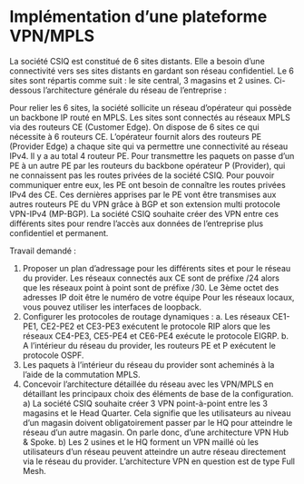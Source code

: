 # Implémentation d’une plateforme VPN/MPLS

La société CSIQ est constitué de 6 sites distants. Elle a besoin d’une connectivité vers ses sites
distants en gardant son réseau confidentiel.
Le 6 sites sont répartis comme suit : le site central, 3 magasins et 2 usines. Ci-dessous
l’architecture générale du réseau de l’entreprise :

Pour relier les 6 sites, la société sollicite un réseau d’opérateur qui possède un backbone IP
routé en MPLS.
Les sites sont connectés au réseaux MPLS via des routeurs CE (Customer Edge). On dispose
de 6 sites ce qui nécessite à 6 routeurs CE.
L’opérateur fournit alors des routeurs PE (Provider Edge) a chaque site qui va permettre une
connectivité au réseau IPv4. Il y a au total 4 routeur PE. Pour transmettre les paquets on passe
d’un PE à un autre PE par les routeurs du backbone opérateur P (Provider), qui ne connaissent
pas les routes privées de la société CSIQ.
Pour pouvoir communiquer entre eux, les PE ont besoin de connaître les routes privées IPv4
des CE. Ces dernières apprises par le PE vont être transmises aux autres routeurs PE du VPN
grâce à BGP et son extension multi protocole VPN-IPv4 (MP-BGP).
La société CSIQ souhaite créer des VPN entre ces différents sites pour rendre l’accès aux
données de l’entreprise plus confidentiel et permanent.

Travail demandé :
1. Proposer un plan d’adressage pour les différents sites et pour le réseau du provider. Les
réseaux connectés aux CE sont de préfixe /24 alors que les réseaux point à point sont de
préfixe /30.
Le 3ème octet des adresses IP doit être le numéro de votre équipe
Pour les réseaux locaux, vous pouvez utiliser les interfaces de loopback.
2. Configurer les protocoles de routage dynamiques :
a. Les réseaux CE1-PE1, CE2-PE2 et CE3-PE3 exécutent le protocole RIP alors que les
réseaux CE4-PE3, CE5-PE4 et CE6-PE4 exécute le protocole EIGRP.
b. A l’intérieur du réseau du provider, les routeurs PE et P exécutent le protocole OSPF.
3. Les paquets à l’intérieur du réseau du provider sont acheminés à la l’aide de la commutation
MPLS.
4. Concevoir l’architecture détaillée du réseau avec les VPN/MPLS en détaillant les
principaux choix des éléments de base de la configuration.
a) La société CSIQ souhaite créer 3 VPN point-à-point entre les 3 magasins et le Head
Quarter. Cela signifie que les utilisateurs au niveau d’un magasin doivent
obligatoirement passer par le HQ pour atteindre le réseau d’un autre magasin. On parle
donc, d’une architecture VPN Hub & Spoke.
b) Les 2 usines et le HQ forment un VPN maillé où les utilisateurs d’un réseau peuvent
atteindre un autre réseau directement via le réseau du provider. L’architecture VPN en
question est de type Full Mesh.

